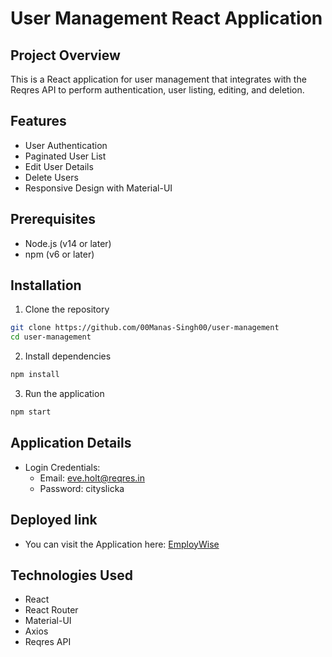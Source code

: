 # User Management React Application

## Project Overview
This is a React application for user management that integrates with the Reqres API to perform authentication, user listing, editing, and deletion.

## Features
- User Authentication
- Paginated User List
- Edit User Details
- Delete Users
- Responsive Design with Material-UI

## Prerequisites
- Node.js (v14 or later)
- npm (v6 or later)

## Installation

1. Clone the repository
```bash
git clone https://github.com/00Manas-Singh00/user-management
cd user-management
```

2. Install dependencies
```bash
npm install
```

3. Run the application
```bash
npm start
```

## Application Details
- Login Credentials:
  - Email: eve.holt@reqres.in
  - Password: cityslicka

## Deployed link 
- You can visit the Application here: [EmployWise](https://employwize.netlify.app/)

## Technologies Used
- React
- React Router
- Material-UI
- Axios
- Reqres API

